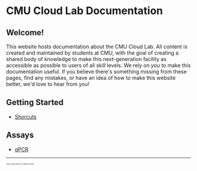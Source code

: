 # CMU Cloud Lab Documentation

## Welcome!
This website hosts documentation about the CMU Cloud Lab. All content is created and maintained by students at CMU, with
the goal of creating a shared body of knowledge to make this next-generation facility as accessible as possible to users
of all skill levels. We rely on *you* to make this documentation useful. If you believe there's something missing from
these pages, find any mistakes, or have an idea of how to make this website better, we'd love to hear from you!

## Getting Started
- [Shorcuts](/getting_started/shortcuts/shortcuts_documentation.md)

## Assays
- [qPCR](/assays/ExperimentqPCR/ExperimentqPCR_documentation.md)

---
<div><span style="font-size:4;">©2022 Ryan Nelson. All rights reserved.</span>
</div>